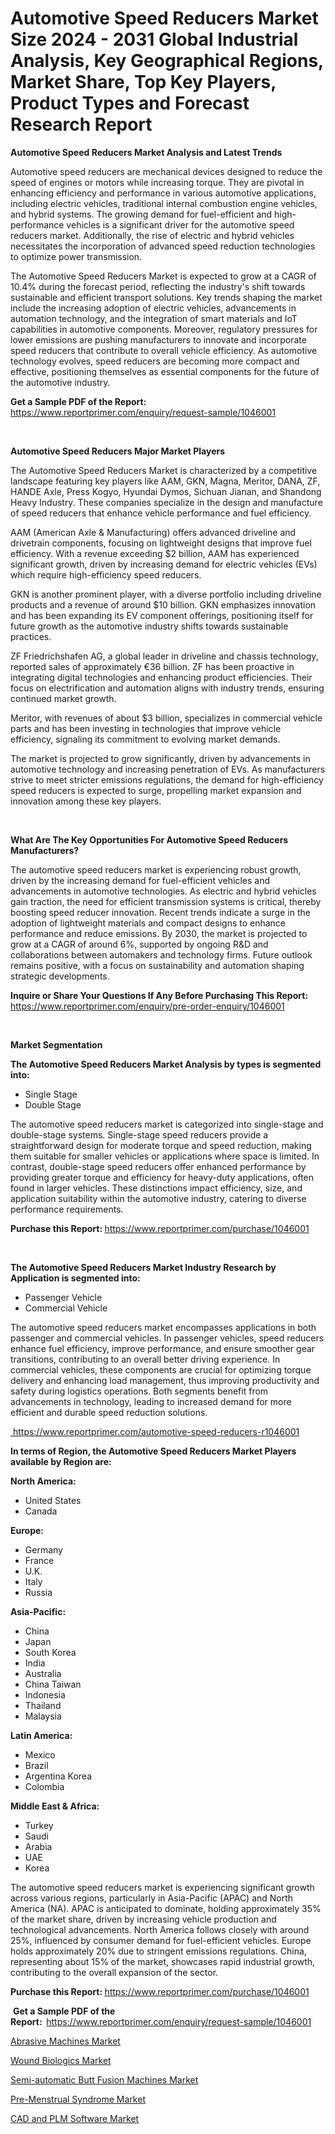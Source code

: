 <p><h1>Automotive Speed Reducers Market Size 2024 - 2031 Global Industrial Analysis, Key Geographical Regions, Market Share, Top Key Players, Product Types and Forecast Research Report</h1></p><p><strong>Automotive Speed Reducers Market Analysis and Latest Trends</strong></p>
<p><p>Automotive speed reducers are mechanical devices designed to reduce the speed of engines or motors while increasing torque. They are pivotal in enhancing efficiency and performance in various automotive applications, including electric vehicles, traditional internal combustion engine vehicles, and hybrid systems. The growing demand for fuel-efficient and high-performance vehicles is a significant driver for the automotive speed reducers market. Additionally, the rise of electric and hybrid vehicles necessitates the incorporation of advanced speed reduction technologies to optimize power transmission.</p><p>The Automotive Speed Reducers Market is expected to grow at a CAGR of 10.4% during the forecast period, reflecting the industry's shift towards sustainable and efficient transport solutions. Key trends shaping the market include the increasing adoption of electric vehicles, advancements in automation technology, and the integration of smart materials and IoT capabilities in automotive components. Moreover, regulatory pressures for lower emissions are pushing manufacturers to innovate and incorporate speed reducers that contribute to overall vehicle efficiency. As automotive technology evolves, speed reducers are becoming more compact and effective, positioning themselves as essential components for the future of the automotive industry.</p></p>
<p><strong>Get a Sample PDF of the Report:&nbsp;</strong> <a href="https://www.reportprimer.com/enquiry/request-sample/1046001">https://www.reportprimer.com/enquiry/request-sample/1046001</a></p>
<p>&nbsp;</p>
<p><strong>Automotive Speed Reducers Major Market Players</strong></p>
<p><p>The Automotive Speed Reducers Market is characterized by a competitive landscape featuring key players like AAM, GKN, Magna, Meritor, DANA, ZF, HANDE Axle, Press Kogyo, Hyundai Dymos, Sichuan Jianan, and Shandong Heavy Industry. These companies specialize in the design and manufacture of speed reducers that enhance vehicle performance and fuel efficiency.</p><p>AAM (American Axle & Manufacturing) offers advanced driveline and drivetrain components, focusing on lightweight designs that improve fuel efficiency. With a revenue exceeding $2 billion, AAM has experienced significant growth, driven by increasing demand for electric vehicles (EVs) which require high-efficiency speed reducers.</p><p>GKN is another prominent player, with a diverse portfolio including driveline products and a revenue of around $10 billion. GKN emphasizes innovation and has been expanding its EV component offerings, positioning itself for future growth as the automotive industry shifts towards sustainable practices.</p><p>ZF Friedrichshafen AG, a global leader in driveline and chassis technology, reported sales of approximately €36 billion. ZF has been proactive in integrating digital technologies and enhancing product efficiencies. Their focus on electrification and automation aligns with industry trends, ensuring continued market growth.</p><p>Meritor, with revenues of about $3 billion, specializes in commercial vehicle parts and has been investing in technologies that improve vehicle efficiency, signaling its commitment to evolving market demands.</p><p>The market is projected to grow significantly, driven by advancements in automotive technology and increasing penetration of EVs. As manufacturers strive to meet stricter emissions regulations, the demand for high-efficiency speed reducers is expected to surge, propelling market expansion and innovation among these key players.</p></p>
<p>&nbsp;</p>
<p><strong>What Are The Key Opportunities For Automotive Speed Reducers Manufacturers?</strong></p>
<p><p>The automotive speed reducers market is experiencing robust growth, driven by the increasing demand for fuel-efficient vehicles and advancements in automotive technologies. As electric and hybrid vehicles gain traction, the need for efficient transmission systems is critical, thereby boosting speed reducer innovation. Recent trends indicate a surge in the adoption of lightweight materials and compact designs to enhance performance and reduce emissions. By 2030, the market is projected to grow at a CAGR of around 6%, supported by ongoing R&D and collaborations between automakers and technology firms. Future outlook remains positive, with a focus on sustainability and automation shaping strategic developments.</p></p>
<p><strong>Inquire or Share Your Questions If Any Before Purchasing This Report:</strong> <a href="https://www.reportprimer.com/enquiry/pre-order-enquiry/1046001">https://www.reportprimer.com/enquiry/pre-order-enquiry/1046001</a></p>
<p>&nbsp;</p>
<p><strong>Market Segmentation</strong></p>
<p><strong>The Automotive Speed Reducers Market Analysis by types is segmented into:</strong></p>
<p><ul><li>Single Stage</li><li>Double Stage</li></ul></p>
<p><p>The automotive speed reducers market is categorized into single-stage and double-stage systems. Single-stage speed reducers provide a straightforward design for moderate torque and speed reduction, making them suitable for smaller vehicles or applications where space is limited. In contrast, double-stage speed reducers offer enhanced performance by providing greater torque and efficiency for heavy-duty applications, often found in larger vehicles. These distinctions impact efficiency, size, and application suitability within the automotive industry, catering to diverse performance requirements.</p></p>
<p><strong>Purchase this Report:&nbsp;</strong><a href="https://www.reportprimer.com/purchase/1046001">https://www.reportprimer.com/purchase/1046001</a></p>
<p>&nbsp;</p>
<p><strong>The Automotive Speed Reducers Market Industry Research by Application is segmented into:</strong></p>
<p><ul><li>Passenger Vehicle</li><li>Commercial Vehicle</li></ul></p>
<p><p>The automotive speed reducers market encompasses applications in both passenger and commercial vehicles. In passenger vehicles, speed reducers enhance fuel efficiency, improve performance, and ensure smoother gear transitions, contributing to an overall better driving experience. In commercial vehicles, these components are crucial for optimizing torque delivery and enhancing load management, thus improving productivity and safety during logistics operations. Both segments benefit from advancements in technology, leading to increased demand for more efficient and durable speed reduction solutions.</p></p>
<p><a href="https://www.reportprimer.com/automotive-speed-reducers-r1046001">&nbsp;https://www.reportprimer.com/automotive-speed-reducers-r1046001</a></p>
<p><strong>In terms of Region, the Automotive Speed Reducers Market Players available by Region are:</strong></p>
<p>
    <p> <strong> North America: </strong>
        <ul>
            <li>United States</li>
            <li>Canada</li>
        </ul>
        </p> 
    <p> <strong> Europe: </strong>
        <ul>
            <li>Germany</li>
            <li>France</li>
            <li>U.K.</li>
            <li>Italy</li>
            <li>Russia</li>
        </ul>
        </p> 
    <p> <strong> Asia-Pacific: </strong>
        <ul>
            <li>China</li>
            <li>Japan</li>
            <li>South Korea</li>
            <li>India</li>
            <li>Australia</li>
            <li>China Taiwan</li>
            <li>Indonesia</li>
            <li>Thailand</li>
            <li>Malaysia</li>
        </ul>
        </p> 
    <p> <strong> Latin America: </strong>
        <ul>
            <li>Mexico</li>
            <li>Brazil</li>
            <li>Argentina Korea</li>
            <li>Colombia</li>
        </ul>
        </p> 
    <p> <strong> Middle East & Africa: </strong>
        <ul>
            <li>Turkey</li>
            <li>Saudi</li>
            <li>Arabia</li>
            <li>UAE</li>
            <li>Korea</li>
        </ul>
    </p>
    </p>
<p><p>The automotive speed reducers market is experiencing significant growth across various regions, particularly in Asia-Pacific (APAC) and North America (NA). APAC is anticipated to dominate, holding approximately 35% of the market share, driven by increasing vehicle production and technological advancements. North America follows closely with around 25%, influenced by consumer demand for fuel-efficient vehicles. Europe holds approximately 20% due to stringent emissions regulations. China, representing about 15% of the market, showcases rapid industrial growth, contributing to the overall expansion of the sector.</p></p>
<p><strong>Purchase this Report: </strong><a href="https://www.reportprimer.com/purchase/1046001">https://www.reportprimer.com/purchase/1046001</a></p>
<p>&nbsp;<strong>Get a Sample PDF of the Report:&nbsp;&nbsp;</strong><a href="https://www.reportprimer.com/enquiry/request-sample/1046001">https://www.reportprimer.com/enquiry/request-sample/1046001</a></p>
<p><strong></strong></p>
<p><p><a href="https://medium.com/@ashrafkhan758/global-abrasive-machines-market-share-and-growth-opportunities-and-market-size-growing-with-a-cagr-64db8001c43a?postPublishedType=repub">Abrasive Machines Market</a></p><p><a href="https://www.linkedin.com/pulse/wound-biologics-industry-analysis-report-its-market-size-share-qie1f">Wound Biologics Market</a></p><p><a href="https://issuu.com/reportprime-2/docs/semi-automatic-butt-fusion-machines_d3bc8ec74e940f">Semi-automatic Butt Fusion Machines Market</a></p><p><a href="https://medium.com/@ashrafkhan758/pre-menstrual-syndrome-market-forecasts-market-trends-and-impact-analysis-2024-2031-75ddf1d6c50d?postPublishedType=repub">Pre-Menstrual Syndrome Market</a></p><p><a href="https://issuu.com/reportprime-2/docs/cad-and-plm-software-market-size-20_65b14674b23180">CAD and PLM Software Market</a></p></p>